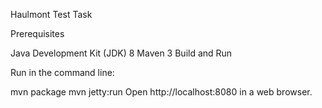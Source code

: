 Haulmont Test Task

Prerequisites

Java Development Kit (JDK) 8
Maven 3
Build and Run

Run in the command line:

mvn package
mvn jetty:run
Open http://localhost:8080 in a web browser.
